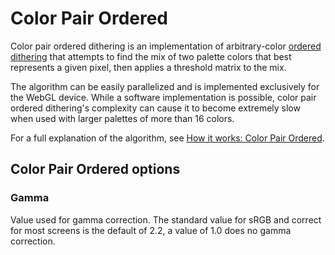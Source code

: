 # Color Pair Ordered

Color pair ordered dithering is an implementation of arbitrary-color [ordered dithering](https://en.wikipedia.org/wiki/Ordered_dithering) that attempts to find the mix of two palette colors that best represents a given pixel, then applies a threshold matrix to the mix.

The algorithm can be easily parallelized and is implemented exclusively for the WebGL device. While a software implementation is possible, color pair ordered dithering's complexity can cause it to become extremely slow when used with larger palettes of more than 16 colors.

For a full explanation of the algorithm, see [How it works: Color Pair Ordered](help/how/dlab_cpo).

## Color Pair Ordered options

### Gamma

Value used for gamma correction. The standard value for sRGB and correct for most screens is the default of 2.2, a value of 1.0 does no gamma correction.